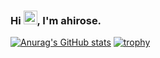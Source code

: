 ### Hi <img src="https://raw.githubusercontent.com/MartinHeinz/MartinHeinz/master/wave.gif" width="22px">, I'm ahirose.


<!--
**ahirose20/ahirose20** is a ✨ _special_ ✨ repository because its `README.md` (this file) appears on your GitHub profile.

Here are some ideas to get you started:

- 🔭 I’m currently working on ...
- 🌱 I’m currently learning ...
- 👯 I’m looking to collaborate on ...
- 🤔 I’m looking for help with ...
- 💬 Ask me about ...
- 📫 How to reach me: ...
- 😄 Pronouns: ...
- ⚡ Fun fact: ...
-->

[![Anurag's GitHub stats](https://github-readme-stats.vercel.app/api?username=ahirose20)](https://github.com/anuraghazra/github-readme-stats)
[![trophy](https://github-profile-trophy.vercel.app/?username=ryo-ma&theme=tokyonight)](https://github.com/ryo-ma/github-profile-trophy)
